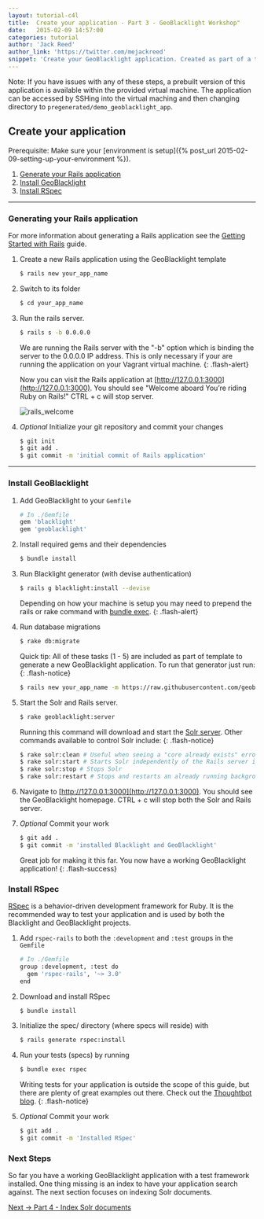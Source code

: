 ```yaml
---
layout: tutorial-c4l
title:  Create your application - Part 3 - GeoBlacklight Workshop"
date:   2015-02-09 14:57:00
categories: tutorial
author: 'Jack Reed'
author_link: 'https://twitter.com/mejackreed'
snippet: 'Create your GeoBlacklight application. Created as part of a tutorial series given in a GeoBlacklight Workshop'
---
```


Note: If you have issues with any of these steps, a prebuilt version of this application is available within the provided virtual machine. The application can be accessed by SSHing into the virtual maching and then changing directory to `pregenerated/demo_geoblacklight_app`.

## Create your application

Prerequisite: Make sure your [environment is setup]({% post_url 2015-02-09-setting-up-your-environment %}).

  1. [Generate your Rails application](#generating-your-rails-application)
  1. [Install GeoBlacklight](#install-geoblacklight)
  1. [Install RSpec](#install-rspec)

<hr>

### Generating your Rails application

For more information about generating a Rails application see the [Getting Started with Rails](http://guides.rubyonrails.org/getting_started.html) guide.

  1. Create a new Rails application using the GeoBlacklight template

     ```sh
     $ rails new your_app_name
     ```

  1. Switch to its folder

     ```sh
     $ cd your_app_name
     ```

  1. Run the rails server.

     ```sh
     $ rails s -b 0.0.0.0
     ```

     We are running the Rails server with the "-b" option which is binding the server to the 0.0.0.0 IP address. This is only necessary if your are running the application on your Vagrant virtual machine.
     {: .flash-alert}

     Now you can visit the Rails application at [http://127.0.0.1:3000](http://127.0.0.1:3000). You should see "Welcome aboard You’re riding Ruby on Rails!" CTRL + c will stop server.

     ![rails_welcome](http://guides.rubyonrails.org/images/getting_started/rails_welcome.png "Welcome aboard!")

  1. *Optional* Initialize your git repository and commit your changes

     ```sh
     $ git init
     $ git add .
     $ git commit -m 'initial commit of Rails application'
     ```

<hr>

### Install GeoBlacklight

  1. Add GeoBlacklight to your `Gemfile`

     ```ruby
     # In ./Gemfile
     gem 'blacklight'
     gem 'geoblacklight'
     ```

  1. Install required gems and their dependencies

     ```sh
     $ bundle install
     ```

  1. Run Blacklight generator (with devise authentication)

     ```sh
     $ rails g blacklight:install --devise
     ```
     Depending on how your machine is setup you may need to prepend the rails or rake command with [bundle exec](http://bundler.io/man/bundle-exec.1.html).
     {: .flash-alert}

  1. Run database migrations

     ```sh
     $ rake db:migrate
     ```


     Quick tip: All of these tasks (1 - 5) are included as part of template to generate a new GeoBlacklight application. To run that generator just run:
     {: .flash-notice}

     ```sh
     $ rails new your_app_name -m https://raw.githubusercontent.com/geoblacklight/geoblacklight/master/template.rb
     ```


  1. Start the Solr and Rails server.

     ```sh
     $ rake geoblacklight:server
     ```
  
     Running this command will download and start the [Solr server](http://127.0.0.1:8983/solr). Other commands available to control Solr include:
     {: .flash-notice}


     ```sh
     $ rake solr:clean # Useful when seeing a "core already exists" error.
     $ rake solr:start # Starts Solr independently of the Rails server in the background
     $ rake solr:stop # Stops Solr
     $ rake solr:restart # Stops and restarts an already running background Solr server
     ```

  1. Navigate to [http://127.0.0.1:3000](http://127.0.0.1:3000). You should see the GeoBlacklight homepage. CTRL + c will stop both the Solr and Rails server.


  1. *Optional* Commit your work

     ```sh
     $ git add .
     $ git commit -m 'installed Blacklight and GeoBlacklight'
     ```

    
     Great job for making it this far. You now have a working GeoBlacklight application!
     {: .flash-success}

### Install RSpec
[RSpec](http://rspec.info/) is a behavior-driven development framework for Ruby. It is the recommended way to test your application and is used by both the Blacklight and GeoBlacklight projects.

  1. Add `rspec-rails` to both the `:development` and `:test` groups in the `Gemfile`

     ```sh
     # In ./Gemfile
     group :development, :test do
       gem 'rspec-rails', '~> 3.0'
     end 
     ```

  1. Download and install RSpec

     ```sh
     $ bundle install
     ```

  1. Initialize the spec/ directory (where specs will reside) with

     ```sh
     $ rails generate rspec:install
     ```

  1. Run your tests (specs) by running

     ```sh
     $ bundle exec rspec
     ```

     Writing tests for your application is outside the scope of this guide, but there are plenty of great examples out there. Check out the <a href="http://robots.thoughtbot.com/how-we-test-rails-applications">Thoughtbot blog</a>.
     {: .flash-notice}

  1. *Optional* Commit your work

     ```sh
     $ git add .
     $ git commit -m 'Installed RSpec'
     ```

### Next Steps

So far you have a working GeoBlacklight application with a test framework installed. One thing missing is an index to have your application search against. The next section focuses on indexing Solr documents.

<div class='flash-notice'>
  <a href="{% post_url 2015-02-09-index-solr-documents %}">Next → Part 4 - Index Solr documents</a>
</div>